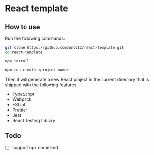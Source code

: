 # React template

## How to use

Run the following commands:

```sh
git clone https://github.com/ono212/react-template.git
cd react-template

npm install

npm run create <project-name>
```

Then it will generate a new React project in the current directory that is shipped with the following features:

- TypeScript
- Webpack
- ESLint
- Prettier
- Jest
- React Testing Library

## Todo

- [ ] support npx command

